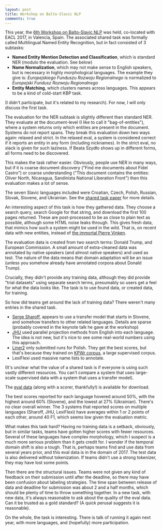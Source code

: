 ```yaml
---
layout: post
title: Workshop on Balto-Slavic NLP
comments: true
---
```


This year, the [6th Workshop on Balto-Slavic NLP](http://bsnlp-2017.cs.helsinki.fi/index.html) was held, co-located
with EACL 2017, in Valencia, Spain. The associated shared task was formally called Multilingual Named
Entity Recognition, but in fact consisted of 3 subtasks:

- **Named Entity Mention Detection and Classification**, which is standard NER (modulo the evaluation. See below)
- **Name Normalization**, which may not make sense to English speakers, but is necessary in highly morphological languages. The example they give is: _Europejskiego Funduszu Rozwoju Regionalnego_ is normalized to _Europejski Fundusz Rozwoju Regionalnego_
- **Entity Matching**, which clusters names across languages. This appears to be a kind of cold-start KBP task.


(I didn't participate, but it's related to my research). For now, I will only discuss the first task.

The evaluation for the NER subtask is slightly different than standard NER. They
evaluate at the document-level (I like to call it "bag-of-entities"), where a system returns only which entities are present in the document. Systems do not report spans.
 They break this evaluation down two ways again: relaxed and strict. In the relaxed eval, a system is considered correct
 if it reports an entity in any form (including nicknames). In the strict eval, no slack is given for such laziness. If
 Beata Szydło shows up in different forms, all forms need to be discovered.

This makes the task rather easier. Obviously, people use NER in many ways, but if it is coarse document
discovery ("Find me documents about Fidel Castro") or coarse understanding ("This document contains the entities: Oliver North,
Nicaragua, Sandinista National Liberation Front") then this evaluation makes a lot of sense.

The seven Slavic languages included were Croatian, Czech, Polish, Russian, Slovak, Slovene, and Ukrainian. See
the [shared task paper](http://aclweb.org/anthology/W/W17/W17-1412.pdf) for more details.

An interesting aspect of this task is how they gathered data. They choose a search query, search Google
for that string, and download the first 100 pages returned. These are post-processed to be as close to
  plain text as possible, although some HTML noise leaks through. This gives fresh data, that mimics how
  such a system might be used in the wild. That is, on recent data with new entities, instead of [the
   immortal Pierre Vinken](http://languagelog.ldc.upenn.edu/nll/?p=3594).

The evaluation data is created from two search terms: Donald Trump, and European Commission. A small amount of
extra-cleaned data was annotated by native speakers (and almost native speakers) and used as test. The nature of the
data means that domain adaptation will be an issue (unless you somehow already have annotated corpora about Donald Trump).

Crucially, they didn't provide any training data, although they did provide "trial datasets" using separate search
terms, presumably so users get a feel for what the data looks like. The task is to use found data, or created data, for training.

So how did teams get around the lack of training data? There weren't many entries in the shared task.

- [Serge Sharoff](http://aclweb.org/anthology/W/W17/W17-1401.pdf), appears to use a transfer model that starts in Slovene, and somehow transfers to other related languages. Details are sparse (probably covered in the keynote talk he gave at the workshop)
- [JHU](http://aclweb.org/anthology/W17-1414) used parallel projection methods from English into each language. The idea is not new, but it's nice to see some real-world numbers using this approach.
- [Liner2](http://aclweb.org/anthology/W/W17/W17-1413.pdf) only submitted runs for Polish. They get the best scores, but that's because they trained on [KPWr corpus](https://pdfs.semanticscholar.org/ea4b/c6c108d8a87d01401133371a04610bc88907.pdf), a large supervised corpus.
- LexiFlexi used massive name lists to annotate.

(It's unclear what the value of a shared task is if everyone is using such vastly different resources. You can't compare
a system that uses large-scale supervised data with a system that uses a transfer model).

The [eval data](http://bsnlp-2017.cs.helsinki.fi/shared_task_results.html) (along with a scorer, thankfully!) is available for download.

The best scores reported for each language hovered around 50%, with the highest around 60% (Slovene), and the lowest at 27% (Ukrainian). There's
no clear overall winner. The 3 systems that reported scores on multiple languages (Sharoff, JHU, LexiFlexi) have averages
within 1 or 2 points of each other, around 40 F1, which seems low given the evaluation metric.

What makes this task hard? Having no training data is a setback, obviously, but in similar tasks, teams have
gotten higher scores with fewer resources. Several of these languages have complex morphology, which I suspect is a much
more serious problem than it gets credit for. I wonder if the temporal domain shift is also a tough. That is, perhaps teams find and use data from several years
prior, and this eval data is in the domain of 2017. The test data is also delivered without tokenization. If teams didn't
use a strong tokenizer, they may have lost some points.

Then there are the structural issues. Teams were not given any kind of feedback on their submission until
after the deadline, so there may have been confusion about labeling strategies. The time span between release of data and deadline
for submission was about 2 and a half months, which should be plenty of time to throw something together. In a new
task, with new data, it's always reasonable to ask about the quality of the eval data. Can it be trusted as a gold standard?
(A quick perusal suggests it is reasonable).

On the whole, the task is interesting. There is talk of running it again next year, with more languages, and (hopefully) more participation.